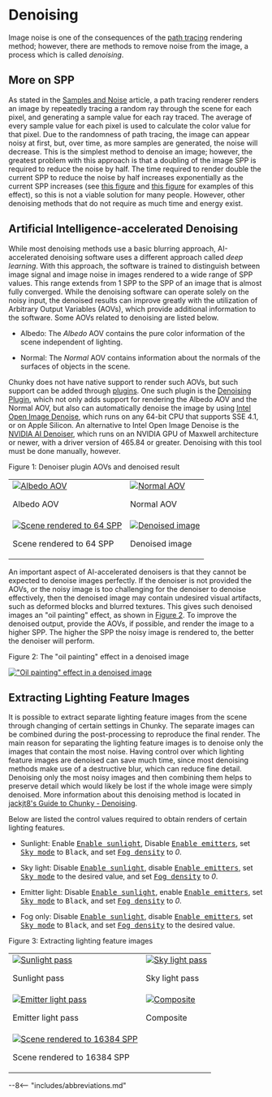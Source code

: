 # Denoising

Image noise is one of the consequences of the [path tracing](../introduction/path_tracing) rendering method; however, there are methods to remove noise from the image, a process which is called *denoising*.

## More on SPP

As stated in the [Samples and Noise](../introduction/samples_and_noise) article, a path tracing renderer renders an image by repeatedly tracing a random ray through the scene for each pixel, and generating a sample value for each ray traced. The average of every sample value for each pixel is used to calculate the color value for that pixel. Due to the randomness of path tracing, the image can appear noisy at first, but, over time, as more samples are generated, the noise will decrease. This is the simplest method to denoise an image; however, the greatest problem with this approach is that a doubling of the image SPP is required to reduce the noise by half. The time required to render double the current SPP to reduce the noise by half increases exponentially as the current SPP increases (see [this figure](../introduction/samples_and_noise#figure-1) and [this figure](../introduction/samples_and_noise#figure-2) for examples of this effect), so this is not a viable solution for many people. However, other denoising methods that do not require as much time and energy exist.

## Artificial Intelligence-accelerated Denoising

While most denoising methods use a basic blurring approach, AI-accelerated denoising software uses a different approach called *deep learning*. With this approach, the software is trained to distinguish between image signal and image noise in images rendered to a wide range of SPP values. This range extends from 1 SPP to the SPP of an image that is almost fully converged. While the denoising software can operate solely on the noisy input, the denoised results can improve greatly with the utilization of Arbitrary Output Variables (AOVs), which provide additional information to the software. Some AOVs related to denoising are listed below.

- Albedo: The *Albedo* AOV contains the pure color information of the scene independent of lighting.

- Normal: The *Normal* AOV contains information about the normals of the surfaces of objects in the scene.

Chunky does not have native support to render such AOVs, but such support can be added through [plugins](../../plugins/chunky_plugins). One such plugin is the [Denoising Plugin](../../plugins/plugin_list#denoising-plugin), which not only adds support for rendering the Albedo AOV and the Normal AOV, but also can automatically denoise the image by using <a href="https://www.openimagedenoise.org/" target="_blank">Intel Open Image Denoise</a>, which runs on any 64-bit CPU that supports SSE 4.1, or on Apple Silicon. An alternative to Intel Open Image Denoise is the <a href="https://github.com/DeclanRussell/NvidiaAIDenoiser" target="_blank">NVIDIA AI Denoiser</a>, which runs on an NVIDIA GPU of Maxwell architecture or newer, with a driver version of 465.84 or greater. Denoising with this tool must be done manually, however.

<div class="figure" id="figure-1">
  <p class="figure">Figure 1: Denoiser plugin AOVs and denoised result</p>
  <table class="figure">
    <tr class="figure">
      <td class="figure">
        <a href="../../img/user_guides/denoising/denoiser_albedo.png">
          <img class="figure" src="../../img/user_guides/denoising/denoiser_albedo.png" alt="Albedo AOV">
        </a>
        <p>
        Albedo AOV
        </p>
      </td>
      <td class="figure">
        <a href="../../img/user_guides/denoising/denoiser_normal.png">
          <img class="figure" src="../../img/user_guides/denoising/denoiser_normal.png" alt="Normal AOV">
        </a>
        <p>
        Normal AOV
        </p>
      </td>
    </tr>
    <tr class="figure">
      <td class="figure">
        <a href="../../img/user_guides/denoising/denoiser_64_spp.png">
          <img class="figure" src="../../img/user_guides/denoising/denoiser_64_spp.png" alt="Scene rendered to 64 SPP">
        </a>
        <p>
        Scene rendered to 64 SPP
        </p>
      </td>
      <td class="figure">
        <a href="../../img/user_guides/denoising/denoiser_denoised.png">
          <img class="figure" src="../../img/user_guides/denoising/denoiser_denoised.png" alt="Denoised image">
        </a>
        <p>
        Denoised image
        </p>
      </td>
    </tr>
  </table>
</div>

An important aspect of AI-accelerated denoisers is that they cannot be expected to denoise images perfectly. If the denoiser is not provided the AOVs, or the noisy image is too challenging for the denoiser to denoise effectively, then the denoised image may contain undesired visual artifacts, such as deformed blocks and blurred textures. This gives such denoised images an "oil painting" effect, as shown in [Figure 2](#figure-2). To improve the denoised output, provide the AOVs, if possible, and render the image to a higher SPP. The higher the SPP the noisy image is rendered to, the better the denoiser will perform.

<div class="figure" id="figure-2">
  <p class="figure">Figure 2: The "oil painting" effect in a denoised image</p>
  <div class="figureimgcontainer">
    <a href="../../img/user_guides/denoising/oil_painting_effect.jpg">
      <img class="figure" src="../../img/user_guides/denoising/oil_painting_effect.jpg" alt="&quot;Oil painting&quot; effect in a denoised image">
    </a>
  </div>
</div>

## Extracting Lighting Feature Images

It is possible to extract separate lighting feature images from the scene through changing of certain settings in Chunky. The separate images can be combined during the post-processing to reproduce the final render. The main reason for separating the lighting feature images is to denoise only the images that contain the most noise. Having control over which lighting feature images are denoised can save much time, since most denoising methods make use of a destructive blur, which can reduce fine detail. Denoising only the most noisy images and then combining them helps to preserve detail which would likely be lost if the whole image were simply denoised. More information about this denoising method is located in <a href="https://jackjt8.github.io/ChunkyGuide/docs/advanced_techniques/denoising.html" target="_blank">jackjt8's Guide to Chunky - Denoising</a>.

Below are listed the control values required to obtain renders of certain lighting features.

- Sunlight: Enable [<samp>Enable sunlight</samp>](../../reference/user_interface/chunky/render_controls/lighting#sun-controls), Disable [<samp>Enable emitters</samp>](../../reference/user_interface/chunky/render_controls/lighting#emitter-controls), set [<samp>Sky mode</samp>](../../reference/user_interface/chunky/render_controls/sky_and_fog#sky-mode-settings) to <samp>Black</samp>, and set [<samp>Fog density</samp>](../../reference/user_interface/chunky/render_controls/sky_and_fog#fog-controls) to *0*.

- Sky light: Disable [<samp>Enable sunlight</samp>](../../reference/user_interface/chunky/render_controls/lighting#sun-controls), disable [<samp>Enable emitters</samp>](../../reference/user_interface/chunky/render_controls/lighting#emitter-controls), set [<samp>Sky mode</samp>](../../reference/user_interface/chunky/render_controls/sky_and_fog#sky-mode-settings) to the desired value, and set [<samp>Fog density</samp>](../../reference/user_interface/chunky/render_controls/sky_and_fog#fog-controls) to *0*.

- Emitter light: Disable [<samp>Enable sunlight</samp>](../../reference/user_interface/chunky/render_controls/lighting#sun-controls), enable [<samp>Enable emitters</samp>](../../reference/user_interface/chunky/render_controls/lighting#emitter-controls), set [<samp>Sky mode</samp>](../../reference/user_interface/chunky/render_controls/sky_and_fog#sky-mode-settings) to <samp>Black</samp>, and set [<samp>Fog density</samp>](../../reference/user_interface/chunky/render_controls/sky_and_fog#fog-controls) to *0*.

- Fog only: Disable [<samp>Enable sunlight</samp>](../../reference/user_interface/chunky/render_controls/lighting#sun-controls), disable [<samp>Enable emitters</samp>](../../reference/user_interface/chunky/render_controls/lighting#emitter-controls), set [<samp>Sky mode</samp>](../../reference/user_interface/chunky/render_controls/sky_and_fog#sky-mode-settings) to <samp>Black</samp>, and set [<samp>Fog density</samp>](../../reference/user_interface/chunky/render_controls/sky_and_fog#fog-controls) to the desired value.

<div class="figure" id="figure-3">
  <p class="figure">Figure 3: Extracting lighting feature images</p>
  <table class="figure">
    <tr class="figure">
      <td class="figure">
        <a href="../../img/user_guides/denoising/noise_test_sun-8192.jpg">
          <img class="figure" src="../../img/user_guides/denoising/noise_test_sun-8192.jpg" alt="Sunlight pass">
        </a>
        <p>
        Sunlight pass
        </p>
      </td>
      <td class="figure">
        <a href="../../img/user_guides/denoising/noise_test_sky-16384.jpg">
          <img class="figure" src="../../img/user_guides/denoising/noise_test_sky-16384.jpg" alt="Sky light pass">
        </a>
        <p>
        Sky light pass
        </p>
      </td>
    </tr>
    <tr class="figure">
      <td class="figure">
        <a href="../../img/user_guides/denoising/noise_test_emitter-16384.jpg">
          <img class="figure" src="../../img/user_guides/denoising/noise_test_emitter-16384.jpg" alt="Emitter light pass">
        </a>
        <p>
        Emitter light pass
        </p>
      </td>
      <td class="figure">
        <a href="../../img/user_guides/denoising/noise_test_comp.jpg">
          <img class="figure" src="../../img/user_guides/denoising/noise_test_comp.jpg" alt="Composite">
        </a>
        <p>
        Composite
        </p>
      </td>
    </tr>
    <tr class="figure">
      <td class="figure">
        <a href="../../img/user_guides/denoising/noise_test_all-16384.jpg">
          <img class="figure" src="../../img/user_guides/denoising/noise_test_all-16384.jpg" alt="Scene rendered to 16384 SPP">
        </a>
        <p>
        Scene rendered to 16384 SPP
        </p>
      </td>
      <td class="figure">
	      <!-- Empty cell -->
      </td>
    </tr>
  </table>
</div>

--8<-- "includes/abbreviations.md"
